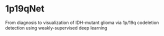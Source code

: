 # 1p19qNet
From diagnosis to visualization of IDH-mutant glioma via 1p/19q codeletion detection using weakly-supervised deep learning
